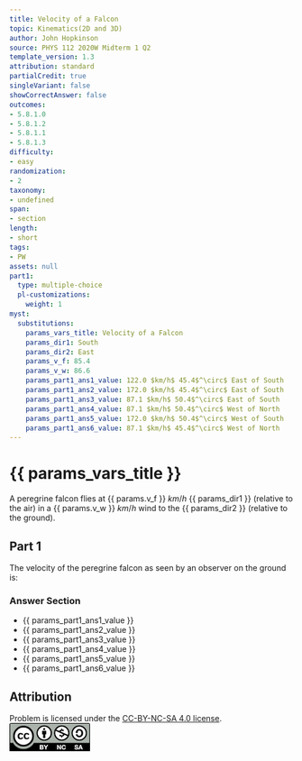 ```yaml
---
title: Velocity of a Falcon
topic: Kinematics(2D and 3D)
author: John Hopkinson
source: PHYS 112 2020W Midterm 1 Q2
template_version: 1.3
attribution: standard
partialCredit: true
singleVariant: false
showCorrectAnswer: false
outcomes:
- 5.8.1.0
- 5.8.1.2
- 5.8.1.1
- 5.8.1.3
difficulty:
- easy
randomization:
- 2
taxonomy:
- undefined
span:
- section
length:
- short
tags:
- PW
assets: null
part1:
  type: multiple-choice
  pl-customizations:
    weight: 1
myst:
  substitutions:
    params_vars_title: Velocity of a Falcon
    params_dir1: South
    params_dir2: East
    params_v_f: 85.4
    params_v_w: 86.6
    params_part1_ans1_value: 122.0 $km/h$ 45.4$^\circ$ East of South
    params_part1_ans2_value: 172.0 $km/h$ 45.4$^\circ$ East of South
    params_part1_ans3_value: 87.1 $km/h$ 50.4$^\circ$ East of South
    params_part1_ans4_value: 87.1 $km/h$ 50.4$^\circ$ West of North
    params_part1_ans5_value: 172.0 $km/h$ 50.4$^\circ$ West of South
    params_part1_ans6_value: 87.1 $km/h$ 45.4$^\circ$ West of North
---
```

# {{ params_vars_title }}
A peregrine falcon flies at {{ params.v_f }} $km/h$ {{ params_dir1 }} (relative to the air) in a {{ params.v_w }} $km/h$ wind to the {{ params_dir2 }} (relative to the ground).

## Part 1

The velocity of the peregrine falcon as seen by an observer on the ground is:

### Answer Section

- {{ params_part1_ans1_value }}
- {{ params_part1_ans2_value }}
- {{ params_part1_ans3_value }}
- {{ params_part1_ans4_value }}
- {{ params_part1_ans5_value }}
- {{ params_part1_ans6_value }}

## Attribution

Problem is licensed under the [CC-BY-NC-SA 4.0 license](https://creativecommons.org/licenses/by-nc-sa/4.0/).<br> ![The Creative Commons 4.0 license requiring attribution-BY, non-commercial-NC, and share-alike-SA license.](https://raw.githubusercontent.com/firasm/bits/master/by-nc-sa.png)